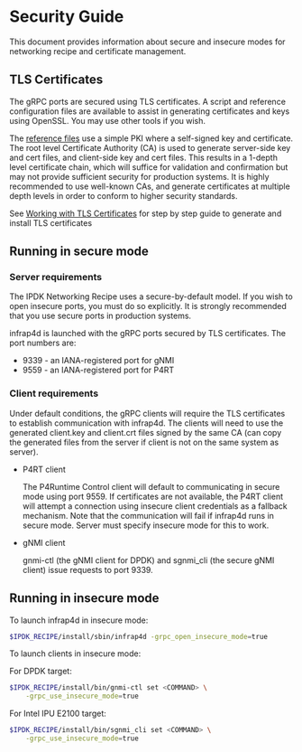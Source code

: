# Security Guide

This document provides information about secure and insecure
modes for networking recipe and certificate management.

## TLS Certificates

The gRPC ports are secured using TLS certificates. A script and reference
configuration files are available to assist in generating certificates and
keys using OpenSSL. You may use other tools if you wish.

The [reference files](https://github.com/ipdk-io/stratum-dev/tree/split-arch/tools/tls)
use a simple PKI where a self-signed key and certificate.
The root level Certificate Authority (CA) is used to generate server-side
key and cert files, and client-side key and cert files. This results in a
1-depth level certificate chain, which will suffice for validation and
confirmation but may not provide sufficient security for production systems.
It is highly recommended to use well-known CAs, and generate certificates at
multiple depth levels in order to conform to higher security standards.

See [Working with TLS Certificates](https://github.com/ipdk-io/networking-recipe/blob/main/docs/guides/installing-tls-certificates.md)
for step by step guide to generate and install TLS certificates

## Running in secure mode

### Server requirements

The IPDK Networking Recipe uses a secure-by-default model. If you wish to
open insecure ports, you must do so explicitly. It is strongly recommended
that you use secure ports in production systems.

infrap4d is launched with the gRPC ports secured by TLS certificates.
The port numbers are:

- 9339 - an IANA-registered port for gNMI
- 9559 - an IANA-registered port for P4RT

### Client requirements

Under default conditions, the gRPC clients will require the TLS certificates
to establish communication with infrap4d. The clients will need to use the
generated client.key and client.crt files signed by the same CA (can copy
the generated files from the server if client is not on the same system as
server).

- P4RT client

    The P4Runtime Control client will default to communicating in secure mode
using port 9559. If certificates are not available, the P4RT client will attempt
a connection using insecure client credentials as a fallback mechanism.
Note that the communication will fail if infrap4d runs in secure mode. Server
must specify insecure mode for this to work.

- gNMI client

    gnmi-ctl (the gNMI client for DPDK) and sgnmi_cli (the secure gNMI client)
issue requests to port 9339.

## Running in insecure mode

To launch infrap4d in insecure mode:

```bash
$IPDK_RECIPE/install/sbin/infrap4d -grpc_open_insecure_mode=true
```

To launch clients in insecure mode:

For DPDK target:

```bash
$IPDK_RECIPE/install/bin/gnmi-ctl set <COMMAND> \
    -grpc_use_insecure_mode=true
```

For Intel IPU E2100 target:

```bash
$IPDK_RECIPE/install/bin/sgnmi_cli set <COMMAND> \
    -grpc_use_insecure_mode=true
```
